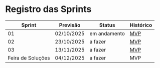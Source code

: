 #   Registro das Sprints

| Sprint | Previsão   | Status   | Histórico |
|--------|-----------|----------|-----------|
| 01     | 02/10/2025 | em andamento | [MVP](MVP/sprint1.md) |
| 02     | 23/10/2025 | a fazer | [MVP](MVP/sprint2.md) |
| 03     | 13/11/2025 | a fazer | [MVP](MVP/sprint3.md) |
| Feira de Soluções | 04/12/2025 | a fazer | MVP |
